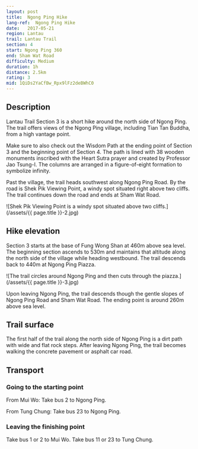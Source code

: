 ```yaml
---
layout: post
title:  Ngong Ping Hike
lang-ref:  Ngong Ping Hike
date:   2017-05-21
region: Lantau
trail: Lantau Trail
section: 4
start: Ngong Ping 360
end: Sham Wat Road
difficulty: Medium
duration: 1h
distance: 2.5km
rating: 3
mid: 1QiDs2YaCfBw_Rpx9lFz2deBWhC0
---
```

## Description

Lantau Trail Section 3 is a short hike around the north side of Ngong Ping. The trail offers views of the Ngong Ping village, including Tian Tan Buddha, from a high vantage point.

Make sure to also check out the Wisdom Path at the ending point of Section 3 and the beginning point of Section 4. The path is lined with 38 wooden monuments inscribed with the Heart Sutra prayer and created by Professor Jao Tsung-I. The columns are arranged in a figure-of-eight formation to symbolize infinity.

Past the village, the trail heads southwest along Ngong Ping Road. By the road is Shek Pik Viewing Point, a windy spot situated right above two cliffs. The trail continues down the road and ends at Sham Wat Road.

![Shek Pik Viewing Point is a windy spot situated above two cliffs.](/assets/{{ page.title }}-2.jpg)

## Hike elevation

Section 3 starts at the base of Fung Wong Shan at 460m above sea level. The beginning section ascends to 530m and maintains that altitude along the north side of the village while heading westbound. The trail descends back to 440m at Ngong Ping Piazza.

![The trail circles around Ngong Ping and then cuts through the piazza.](/assets/{{ page.title }}-3.jpg)

Upon leaving Ngong Ping, the trail descends though the gentle slopes of Ngong Ping Road and Sham Wat Road. The ending point is around 260m above sea level.

## Trail surface

The first half of the trail along the north side of Ngong Ping is a dirt path with wide and flat rock steps. After leaving Ngong Ping, the trail becomes walking the concrete pavement or asphalt car road.

## Transport

### Going to the starting point

From Mui Wo: Take bus 2 to Ngong Ping.

From Tung Chung: Take bus 23 to Ngong Ping.

### Leaving the finishing point

Take bus 1 or 2 to Mui Wo. Take bus 11 or 23 to Tung Chung.